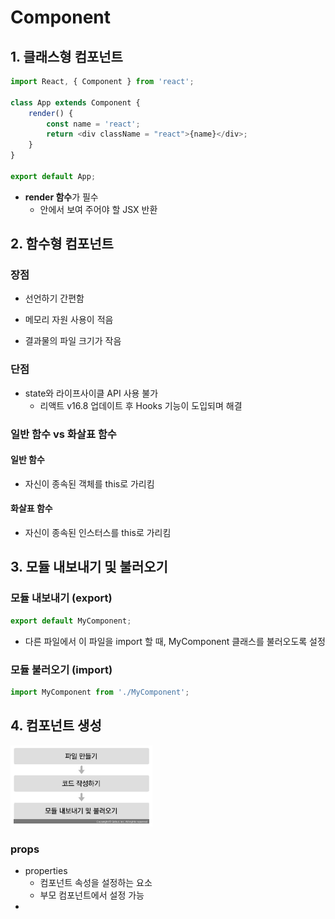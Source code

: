 # Component

## 1. 클래스형 컴포넌트

```javascript
import React, { Component } from 'react';

class App extends Component {
    render() {
        const name = 'react';
        return <div className = "react">{name}</div>;
    }
}

export default App;
```

- **render 함수**가 필수
  - 안에서 보여 주어야 할 JSX 반환



## 2. 함수형 컴포넌트

### 장점

- 선언하기 간편함

- 메모리 자원 사용이 적음

- 결과물의 파일 크기가 작음

  

### 단점

- state와 라이프사이클 API 사용 불가
  - 리액트 v16.8 업데이트 후 Hooks 기능이 도입되며 해결



### 일반 함수 vs 화살표 함수

#### 일반 함수 

- 자신이 종속된 객체를 this로 가리킴

#### 화살표 함수

- 자신이 종속된 인스터스를 this로 가리킴



## 3. 모듈 내보내기 및 불러오기

### 모듈 내보내기 (export)

```javascript
export default MyComponent;
```

- 다른 파일에서 이 파일을 import 할 때, MyComponent 클래스를 불러오도록 설정



### 모듈 불러오기 (import)

```javascript
import MyComponent from './MyComponent';
```



## 4. 컴포넌트 생성

![image-20220814114841042](03_Component.assets/image-20220814114841042.png)

### props

- properties
  - 컴포넌트 속성을 설정하는 요소
  - 부모 컴포넌트에서 설정 가능
- 